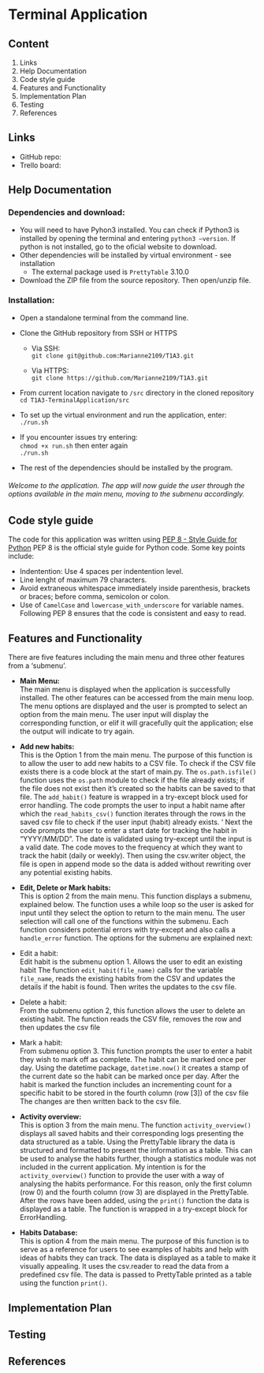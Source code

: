 # Terminal Application
## Content
1. Links
2. Help Documentation
3. Code style guide
4. Features and Functionality
5. Implementation Plan
6. Testing
7. References

## Links
- GitHub repo:
- Trello board:

## Help Documentation
### Dependencies and download:
* You will need to have Pyhon3 installed. You can check if Python3 is installed by opening the terminal and entering ```python3 –version```. If python is not installed, go to the oficial website to download. 
* Other dependencies will be installed by virtual environment - see installation
  * The external package used is `PrettyTable` 3.10.0
* Download the ZIP file from the source repository. Then open/unzip file.

### Installation:
* Open a standalone terminal from the command line. 

* Clone the GitHub repository from SSH or HTTPS<br>
  - Via SSH:<br>
  ```git clone git@github.com:Marianne2109/T1A3.git```

  - Via HTTPS:<br>
  ```git clone https://github.com/Marianne2109/T1A3.git```

* From current location navigate to `/src` directory in the cloned repository<br>
  ```cd T1A3-TerminalApplication/src```

* To set up the virtual environment and run the application, enter: <br>
  ```./run.sh```

* If you encounter issues try entering: <br>
  ```chmod +x run.sh``` 
  then enter again <br>
  ```./run.sh```

* The rest of the dependencies should be installed by the program. 

###### Welcome to the application. The app will now guide the user through the options available in the main menu, moving to the submenu accordingly.

## Code style guide
The code for this application was written using [PEP 8 - Style Guide for Python](https://peps.python.org/pep-0008/) 
PEP 8 is the official style guide for Python code. Some key points include:
* Indentention: Use 4 spaces per indentention level.
* Line lenght of maximum 79 characters.
* Avoid extraneous whitespace immediately inside parenthesis, brackets or braces; before comma, semicolon or colon.
* Use of `CamelCase` and `lowercase_with_underscore` for variable names.
Following PEP 8 ensures that the code is consistent and easy to read.

## Features and Functionality
There are five features including the main menu and three other features from a ‘submenu’. <br>
* **Main Menu:** <br> 
The main menu is displayed when the application is successfully installed. The other features can be accessed from the main menu loop. 
The menu options are displayed and the user is prompted to select an option from the main menu. The user input will display the corresponding function, or elif it will gracefully quit the application; else the output will indicate to try again.

* **Add new habits:** <br> 
This is the Option 1 from the main menu. The purpose of this function is to allow the user to add new habits to a CSV file. 
To check if the CSV file exists there is a code block at the start of main.py. The `os.path.isfile()` function uses the `os.path` module to check if the file already exists; if the file does not exist then it’s created so the habits can be saved to that file. 
The `add_habit()` feature is wrapped in a try-except block used for error handling.
The code prompts the user to input a habit name after which the `read_habits_csv()` function iterates through the rows in the saved csv file to check if the user input (habit) already exists. ‘
Next the code prompts the user to enter a start date for tracking the habit in “YYYY/MM/DD”. The date is validated using try-except until the input is a valid date.
The code moves to the frequency at which they want to track the habit (daily or weekly).
Then using the csv.writer object, the file is open in append mode so the data is added without rewriting over any potential existing habits. 

* **Edit, Delete or Mark habits:** <br>
This is option 2 from the main menu. This function displays a submenu, explained below. 
The function uses a while loop so the user is asked for input until they select the option to return to the main menu. 
The user selection will call one of the functions within the submenu. Each function considers potential errors with try-except and also calls a `handle_error` function. The options for the submenu are explained next:
 * Edit a habit:<br>
Edit habit is the submenu option 1. Allows the user to edit an existing habit
The function `edit_habit(file_name)` calls for the variable `file_name`, reads the existing habits from the CSV and updates the details if the habit is found. Then writes the updates to the csv file.

 * Delete a habit:<br>
From the submenu option 2, this function allows the user to delete an existing habit. The function reads the CSV file, removes the row and then updates the csv file

 * Mark a habit:<br>
From submenu option 3. This function prompts the user to enter a habit they wish to mark off as complete. The habit can be marked once per day. Using the datetime package, `datetime.now()` it creates a stamp of the current date so the habit can be marked once per day.  After the habit is marked the function includes an incrementing count for a specific habit to be stored in the fourth column (row [3]) of the csv file The changes are then written back to the csv file. 
   
* **Activity overview:** <br>
	This is option 3 from the main menu. The function `activity_overview()` displays all saved habits and their corresponding logs presenting the data structured as a table. Using the PrettyTable library the data is structured and formatted to present the information as a table. This can be used to analyse the habits further, though a statistics module was not included in the current application. My intention is for the `activity_overview()` function to provide the user with a way of analysing the habits performance. For this reason, only the first column (row 0) and the fourth column (row 3) are displayed in the PrettyTable.
After the rows have been added, using the `print()` function the data is displayed as a table.
The function is wrapped in a try-except block for ErrorHandling.

* **Habits Database:** <br>
This is option 4 from the main menu. The purpose of this function is to serve as a reference for users to see examples of habits and help with ideas of habits they can track. The data is displayed as a table to make it visually appealing. It uses the csv.reader to read the data from a predefined csv file. The data is passed to PrettyTable printed as a table using the function `print()`. 


## Implementation Plan

## Testing

## References




